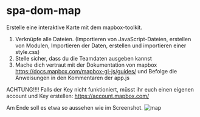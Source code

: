 # spa-dom-map
Erstelle eine interaktive Karte mit dem mapbox-toolkit.

1. Verknüpfe alle Dateien. (Importieren von JavaScript-Dateien, erstellen von Modulen, Importieren der Daten, erstellen und importieren einer style.css)
2. Stelle sicher, dass du die Teamdaten ausgeben kannst
3. Mache dich vertraut mit der Dokumentation von mapbox https://docs.mapbox.com/mapbox-gl-js/guides/ und Befolge die Anweisungen in den Kommentaren der app.js

ACHTUNG!!!! Falls der Key nicht funktioniert, müsst ihr euch einen eigenen account und Key erstellen: https://account.mapbox.com/ 

Am Ende soll es etwa so aussehen wie im Screenshot.
![map](https://user-images.githubusercontent.com/5030629/165414661-863bcf74-4694-456f-9ccf-886c9f22833d.JPG)

